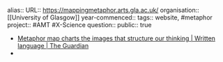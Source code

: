 alias::
URL:: https://mappingmetaphor.arts.gla.ac.uk/
organisation:: [[University of Glasgow]] 
year-commenced::
tags:: website, #metaphor  
project:: #AMT #X-Science 
question::
public:: true

- [Metaphor map charts the images that structure our thinking | Written language | The Guardian](https://www.theguardian.com/books/2015/jun/30/metaphor-map-charts-the-images-that-structure-our-thinking)
-